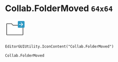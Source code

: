# Collab.FolderMoved `64x64`
<img src="/img/Collab.FolderMoved.png" width=64 height=64>

``` CSharp
EditorGUIUtility.IconContent("Collab.FolderMoved")
```
```
Collab.FolderMoved
```
